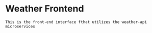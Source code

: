 # Weather Frontend

    This is the front-end interface fthat utilizes the weather-api microservices